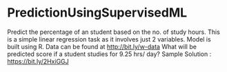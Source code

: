 # PredictionUsingSupervisedML
Predict the percentage of an student based on the no. of study hours. 
This is a simple linear regression task as it involves just 2 variables. 
Model is built using R.
Data can be found at http://bit.ly/w-data 
What will be predicted score if a student studies for 9.25 hrs/ day?
Sample Solution : https://bit.ly/2HxiGGJ 

